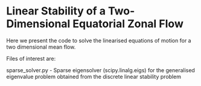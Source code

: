 # Linear Stability of a Two-Dimensional Equatorial Zonal Flow

Here we present the code to solve the linearised equations of motion for a two dimensional mean flow. 


Files of interest are:

sparse_solver.py - Sparse eigensolver (scipy.linalg.eigs) for the generalised eigenvalue problem obtained from the discrete linear stability problem
